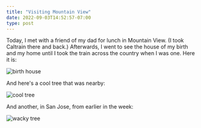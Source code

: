 ```yaml
---
title: "Visiting Mountain View"
date: 2022-09-03T14:52:57-07:00
type: post
---
```


Today, I met with a friend of my dad for lunch in Mountain View. (I took Caltrain there and back.) Afterwards, I went to see the house of my birth and my home until I took the train across the country when I was one. Here it is:

![birth house](https://lh3.googleusercontent.com/pw/AL9nZEW1gWEAbM1Q0kDXPPC6oqB6zhInSklfh2Y8DmSZwB1nvhO31-xpulGC1Jdf1DOC8fqAyanuzw8fjqKNUEudNSp5cPRgBVoOouCM_y8pthO_6Gm_aAN8Uu2L2i6NAKL5gV1VV3rr1wq5JHwhPsK55ZiJ9g=w1080-h810-no)

And here's a cool tree that was nearby:

![cool tree](https://lh3.googleusercontent.com/pw/AL9nZEWVvcjNCSdp8_9HOREiP08BDCM-i6nV1hKz51EEFWxPjw2l04EF9wgPkttTgC_gk-nxtlqOnUoB9pWsvnfM8srRc9T68KtF6ckKCNKy4EH3Ucb7e69rg8_2PfVe_EaQgdE04d_XfNG0z7PYZQvzQVqrWw=w600-h800-no)

And another, in San Jose, from earlier in the week:

![wacky tree](https://lh3.googleusercontent.com/pw/AL9nZEWxeCc3wAZKm-Wsn6TdYEcA2u9dNXaRiIPHxRj9cbvItt6mW1x749_5tOZpzgAfZYL_ILHdYnFBmRxG8JwoAS-ZFJ0nabOC0tO3XlhiHa4hHjj9JK20Zh16kGLdykC1ayZaesgxvSSJgNcCexlZxTn7qw=w1080-h810-no)
